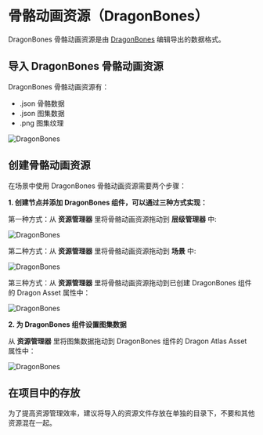 # 骨骼动画资源（DragonBones）

DragonBones 骨骼动画资源是由 [DragonBones](http://dragonbones.com/) 编辑导出的数据格式。

## 导入 DragonBones 骨骼动画资源

DragonBones 骨骼动画资源有：

- .json 骨骼数据
- .json 图集数据
- .png 图集纹理

![DragonBones](dragonbones/import.png)

## 创建骨骼动画资源

在场景中使用 DragonBones 骨骼动画资源需要两个步骤：

**1. 创建节点并添加 DragonBones 组件，可以通过三种方式实现：**

   第一种方式：从 **资源管理器** 里将骨骼动画资源拖动到 **层级管理器** 中:

![DragonBones](dragonbones/create_1.png) 

   第二种方式：从 **资源管理器** 里将骨骼动画资源拖动到 **场景** 中:

![DragonBones](dragonbones/create_2.png)

   第三种方式：从 **资源管理器** 里将骨骼动画资源拖动到已创建 DragonBones 组件的 Dragon Asset 属性中：

![DragonBones](dragonbones/create_3.png)

**2. 为 DragonBones 组件设置图集数据**

从 **资源管理器** 里将图集数据拖动到 DragonBones 组件的 Dragon Atlas Asset 属性中：

![DragonBones](dragonbones/set_atlas.png)

## 在项目中的存放

为了提高资源管理效率，建议将导入的资源文件存放在单独的目录下，不要和其他资源混在一起。